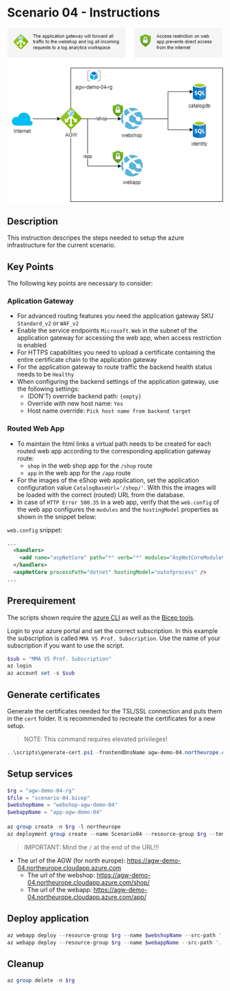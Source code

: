 # Scenario 04 - Instructions

![Overview](./scenario-04.png)

## Description

This instruction descripes the steps needed to setup the azure
infrastructure for the current scenario.

## Key Points

The following key points are necessary to consider:

### Aplication Gateway

* For advanced routing features you need the application gateway SKU `Standard_v2` or `WAF_v2`
* Enable the service endpoints `Microsoft.Web` in the subnet of the application gateway
  for accessing the web app, when access restriction is enabled
* For HTTPS capabilities you need to upload a certificate containing the entire certificate chain to the application
  gateway
* For the application gateway to route traffic the backend health status needs to be `Healthy`
* When configuring the backend settings of the application gateway, use the following settings:
  * (DON'T) override backend path: `{empty}`
  * Override with new host name: `Yes`
  * Host name override: `Pick host name from backend target`

### Routed Web App

* To maintain the html links a virtual path needs to be created for each routed web app according to the
  corresponding application gateway route:
  * `shop` in the web shop app for the `/shop` route
  * `app` in the web app for the `/app` route
* For the images of the eShop web application, set the application configuration value `CatalogBaseUrl='/shop/'`.
  With this the images will be loaded with the correct (routed) URL from the database.
* In case of `HTTP Error 500.35` in a web app, verify that the `web.config` of the
  web app configures the `modules` and the `hostingModel` properties as shown in the snippet below:

`web.config` snippet:
```xml
...
  <handlers>
    <add name="aspNetCore" path="*" verb="*" modules="AspNetCoreModuleV2" />
  </handlers>
  <aspNetCore processPath="dotnet" hostingModel="outofprocess" />
...
```

## Prerequirement

The scripts shown require the [azure CLI](https://learn.microsoft.com/en-us/cli/azure/install-azure-cli)
as well as the [Bicep tools](https://learn.microsoft.com/en-us/azure/azure-resource-manager/bicep/install).

Login to your azure portal and set the correct subscription.
In this example the subscription is called `MMA VS Prof. Subscription`. Use
the name of your subscription if you want to use the script.

```powershell
$sub = "MMA VS Prof. Subscription"
az login
az account set -s $sub
```

## Generate certificates

Generate the certificates needed for the TSL/SSL connection and puts them in the `cert` folder.
It is recommended to recreate the certificates for a new setup.

> NOTE: This command requires elevated privileges!

```powershell
..\scripts\generate-cert.ps1 -frontendDnsName agw-demo-04.northeurope.cloudapp.azure.com
```

## Setup services

```powershell
$rg = "agw-demo-04-rg"
$file = "scenario-04.bicep"
$webshopName = "webshop-agw-demo-04"
$webappName = "app-agw-demo-04"

az group create -n $rg -l northeurope
az deployment group create --name Scenario04 --resource-group $rg --template-file $file --parameters webshopName=$webshopName webappName=$webappName
```

> IMPORTANT: Mind the `/` at the end of the URL!!!

* The url of the AGW (for north europe): https://agw-demo-04.northeurope.cloudapp.azure.com
  * The url of the webshop: https://agw-demo-04.northeurope.cloudapp.azure.com/shop/
  * The url of the webapp: https://agw-demo-04.northeurope.cloudapp.azure.com/app/

## Deploy application

```powershell
az webapp deploy --resource-group $rg --name $webshopName --src-path '../.deployables/eShopOnWeb.zip' --type zip
az webapp deploy --resource-group $rg --name $webappName --src-path '../.deployables/AspNetCoreApp.zip' --type zip
```

## Cleanup

```powershell
az group delete -n $rg
```